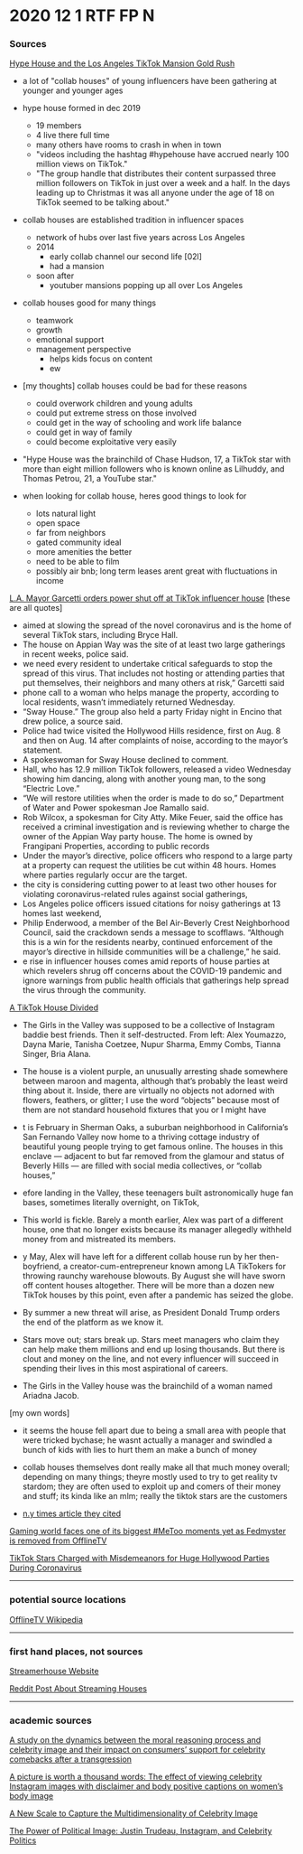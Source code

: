 # 2020 12 1 RTF FP N

### Sources

[Hype House and the Los Angeles TikTok Mansion Gold Rush](https://www.nytimes.com/2020/01/03/style/hype-house-los-angeles-tik-tok.html)

- a lot of "collab houses" of young influencers have been gathering at younger and younger ages

- hype house formed in dec 2019
  - 19 members
  - 4 live there full time
  - many others have rooms to crash in when in town
  - "videos including the hashtag #hypehouse have accrued nearly 100 million views on TikTok."
  - "The group handle that distributes their content surpassed three million followers on TikTok in just over a week and a half. In the days leading up to Christmas it was all anyone under the age of 18 on TikTok seemed to be talking about."

- collab houses are established tradition in influencer spaces
  - network of hubs over last five years across Los Angeles
  - 2014
    - early collab channel our second life [02l]
    - had a mansion
  - soon after
    - youtuber mansions popping up all over Los Angeles

- collab houses good for many things
  - teamwork
  - growth
  - emotional support
  - management perspective
    - helps kids focus on content
    - ew

- [my thoughts] collab houses could be bad for these reasons
  - could overwork children and young adults
  - could put extreme stress on those involved
  - could get in the way of schooling and work life balance
  - could get in way of family
  - could become exploitative very easily

- "Hype House was the brainchild of Chase Hudson, 17, a TikTok star with more than eight million followers who is known online as Lilhuddy, and Thomas Petrou, 21, a YouTube star."

- when looking for collab house, heres good things to look for
  - lots natural light
  - open space
  - far from neighbors
  - gated community ideal
  - more amenities the better
  - need to be able to film
  - possibly air bnb; long term leases arent great with fluctuations in income

[L.A. Mayor Garcetti orders power shut off at TikTok influencer house](https://www.latimes.com/california/story/2020-08-19/tiktok-house-bryce-hall-los-angeles-eric-garcetti)
[these are all quotes]
- aimed at slowing the spread of the novel coronavirus and is the home of several TikTok stars, including Bryce Hall.
- The house on Appian Way was the site of at least two large gatherings in recent weeks, police said.
- we need every resident to undertake critical safeguards to stop the spread of this virus. That includes not hosting or attending parties that put themselves, their neighbors and many others at risk,” Garcetti said
- phone call to a woman who helps manage the property, according to local residents, wasn’t immediately returned Wednesday.
- “Sway House.” The group also held a party Friday night in Encino that drew police, a source said.
- Police had twice visited the Hollywood Hills residence, first on Aug. 8 and then on Aug. 14 after complaints of noise, according to the mayor’s statement.
- A spokeswoman for Sway House declined to comment.
- Hall, who has 12.9 million TikTok followers, released a video Wednesday showing him dancing, along with another young man, to the song “Electric Love.”
- “We will restore utilities when the order is made to do so,” Department of Water and Power spokesman Joe Ramallo said.
- Rob Wilcox, a spokesman for City Atty. Mike Feuer, said the office has received a criminal investigation and is reviewing whether to charge the owner of the Appian Way party house. The home is owned by Frangipani Properties, according to public records
- Under the mayor’s directive, police officers who respond to a large party at a property can request the utilities be cut within 48 hours. Homes where parties regularly occur are the target.
- the city is considering cutting power to at least two other houses for violating coronavirus-related rules against social gatherings,
- Los Angeles police officers issued citations for noisy gatherings at 13 homes last weekend,
- Philip Enderwood, a member of the Bel Air-Beverly Crest Neighborhood Council, said the crackdown sends a message to scofflaws. “Although this is a win for the residents nearby, continued enforcement of the mayor’s directive in hillside communities will be a challenge,” he said.
- e rise in influencer houses comes amid reports of house parties at which revelers shrug off concerns about the COVID-19 pandemic and ignore warnings from public health officials that gatherings help spread the virus through the community.


[A TikTok House Divided](https://www.vox.com/the-goods/21459677/tiktok-house-la-hype-sway-girls-in-the-valley)

- The Girls in the Valley was supposed to be a collective of Instagram baddie best friends. Then it self-destructed. From left: Alex Youmazzo, Dayna Marie, Tanisha Coetzee, Nupur Sharma, Emmy Combs, Tianna Singer, Bria Alana.

- The house is a violent purple, an unusually arresting shade somewhere between maroon and magenta, although that’s probably the least weird thing about it. Inside, there are virtually no objects not adorned with flowers, feathers, or glitter; I use the word “objects” because most of them are not standard household fixtures that you or I might have
- t is February in Sherman Oaks, a suburban neighborhood in California’s San Fernando Valley now home to a thriving cottage industry of beautiful young people trying to get famous online. The houses in this enclave — adjacent to but far removed from the glamour and status of Beverly Hills — are filled with social media collectives, or “collab houses,”
- efore landing in the Valley, these teenagers built astronomically huge fan bases, sometimes literally overnight, on TikTok, 
- This world is fickle. Barely a month earlier, Alex was part of a different house, one that no longer exists because its manager allegedly withheld money from and mistreated its members. 
- y May, Alex will have left for a different collab house run by her then-boyfriend, a creator-cum-entrepreneur known among LA TikTokers for throwing raunchy warehouse blowouts. By August she will have sworn off content houses altogether. There will be more than a dozen new TikTok houses by this point, even after a pandemic has seized the globe.
- By summer a new threat will arise, as President Donald Trump orders the end of the platform as we know it.
- Stars move out; stars break up. Stars meet managers who claim they can help make them millions and end up losing thousands. But there is clout and money on the line, and not every influencer will succeed in spending their lives in this most aspirational of careers.
- The Girls in the Valley house was the brainchild of a woman named Ariadna Jacob.

[my own words]
- it seems the house fell apart due to being a small area with people that were tricked bychase; he wasnt actually a manager and swindled a bunch of kids with lies to hurt them an make a bunch of money
- collab houses themselves dont really make all that much money overall; depending on many things; theyre mostly used to try to get reality tv stardom; they are often used to exploit up and comers of their money and stuff; its kinda like an mlm; really the tiktok stars are the customers

- [n.y times article they cited](https://www.nytimes.com/2020/01/03/style/hype-house-los-angeles-tik-tok.html)

[Gaming world faces one of its biggest #MeToo moments yet as Fedmyster is removed from OfflineTV](https://www.cnn.com/2020/06/30/tech/fedmyster-removed-offlinetv/index.html)

[TikTok Stars Charged with Misdemeanors for Huge Hollywood Parties During Coronavirus](https://www.latimes.com/california/story/2020-08-28/tiktok-stars-charged-with-misdemeanors-for-huge-hollywood-parties-during-coronavirus)

---

### potential source locations

[OfflineTV Wikipedia](https://en.wikipedia.org/wiki/OfflineTV)

---

### first hand places, not sources

[Streamerhouse Website](https://streamerhouse.com/)

[Reddit Post About Streaming Houses](https://www.reddit.com/r/Twitch/comments/807wf6/streaming_houses/)

---

### academic sources

[A study on the dynamics between the moral reasoning process and celebrity image and their impact on consumers’ support for celebrity comebacks after a transgression](https://www-emerald-com.ezproxy.lib.utexas.edu/insight/content/doi/10.1108/JPBM-02-2019-2259/full/html)

[A picture is worth a thousand words: The effect of viewing celebrity Instagram images with disclaimer and body positive captions on women’s body image](https://www-sciencedirect-com.ezproxy.lib.utexas.edu/science/article/pii/S1740144520300279)

[A New Scale to Capture the Multidimensionality of Celebrity Image](https://journals-sagepub-com.ezproxy.lib.utexas.edu/doi/full/10.1177/0972150920919599)

[The Power of Political Image: Justin Trudeau, Instagram, and Celebrity Politics](https://journals-sagepub-com.ezproxy.lib.utexas.edu/doi/full/10.1177/0002764217744838)


<!--
Abbreviation Key
-->
